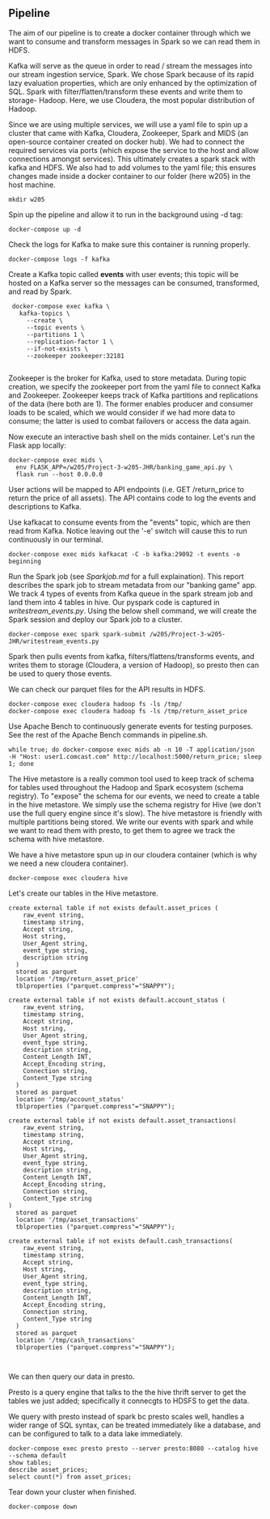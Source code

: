 ## Pipeline

The aim of our pipeline is to create a docker container through which we want to consume and transform messages in Spark so we can read them in HDFS. 

Kafka will serve as the queue in order to read / stream the messages into our stream ingestion service, Spark. We chose Spark because of its rapid  lazy evaluation properties, which are only enhanced by the optimization of SQL. Spark with filter/flatten/transform these events and write them to storage- Hadoop. Here, we use Cloudera, the most popular distribution of Hadoop. 

Since we are using multiple services, we will use a yaml file to spin up a cluster that came with Kafka, Cloudera, Zookeeper, Spark and MIDS (an open-source container created on docker hub). We had to connect the required services via ports (which expose the service to the host and allow connections amongst services). This ultimately creates a spark stack with kafka and HDFS. We also had to add volumes to the yaml file; this ensures changes made inside a docker container to our folder (here w205) in the host machine. 


```shell 
mkdir w205
```

Spin up the pipeline and allow it to run in the background using -d tag: 

```shell 
docker-compose up -d
```

Check the logs for Kafka to make sure this container is running properly. 

```shell 
docker-compose logs -f kafka
```
Create a Kafka topic called **events** with user events; this topic will be hosted on a Kafka server so the messages can be consumed, transformed, and read by Spark. 


```shell 
 docker-compose exec kafka \
   kafka-topics \
     --create \
     --topic events \
     --partitions 1 \
     --replication-factor 1 \
     --if-not-exists \
     --zookeeper zookeeper:32181
     
```

Zookeeper is the broker for Kafka, used to store metadata. During topic creation, we specify the zookeeper port from the yaml file to connect Kafka and Zookeeper. Zookeeper keeps track of Kafka partitions and replications of the data (here both are 1). The former enables producer and consumer loads to be scaled, which we would consider if we had more data to consume; the latter is used to combat failovers or access the data again. 

Now execute an interactive bash shell on the mids container. Let's run the Flask app locally: 

```shell 
docker-compose exec mids \
  env FLASK_APP=/w205/Project-3-w205-JHR/banking_game_api.py \
  flask run --host 0.0.0.0
```

User actions will be mapped to API endpoints (i.e. GET /return_price to return the price of all assets). The API contains code to log the events and descriptions to Kafka. 

Use kafkacat to consume events from the "events" topic, which are then read from Kafka. Notice leaving out the '-e' switch will cause this to run continuously in our terminal. 

```shell
docker-compose exec mids kafkacat -C -b kafka:29092 -t events -o beginning
```

Run the Spark job (see *Sparkjob.md* for a full explaination). This report describes the spark job to stream metadata from our "banking game" app. We track 4 types of events from Kafka queue in the spark stream job and land them into 4 tables in hive. Our pyspark code is captured in *writestream_events.py*. Using the below shell command, we will create the Spark session and deploy our Spark job to a cluster. 

```shell
docker-compose exec spark spark-submit /w205/Project-3-w205-JHR/writestream_events.py
```

Spark then pulls events from kafka, filters/flattens/transforms events, and writes them to storage (Cloudera, a version of Hadoop), so presto then can be used to query those events. 

We can check our parquet files for the API results in HDFS.  

```shell
docker-compose exec cloudera hadoop fs -ls /tmp/
docker-compose exec cloudera hadoop fs -ls /tmp/return_asset_price
```

Use Apache Bench to continuously generate events for testing purposes. See the rest of the Apache Bench commands in pipeline.sh. 

```shell
while true; do docker-compose exec mids ab -n 10 -T application/json  -H "Host: user1.comcast.com" http://localhost:5000/return_price; sleep 1; done
```

The Hive metastore is a really common tool used to keep track of schema for tables used throughout the Hadoop and Spark ecosystem (schema registry). To "expose" the schema for our events, we need to create a table in the hive metastore. We simply use the schema registry for Hive (we don't use the full query engine since it's slow). The hive metastore is friendly with multiple partitions being stored. We write our events with spark and while we want to read them with presto, to get them to agree we track the schema with hive metastore. 

We have a hive metastore spun up in our cloudera container (which is why we need a new cloudera container). 


```shell
docker-compose exec cloudera hive
```

Let's create our tables in the Hive metastore. 

```shell
create external table if not exists default.asset_prices (
    raw_event string,
    timestamp string,
    Accept string,
    Host string,
    User_Agent string,
    event_type string,
    description string
  )
  stored as parquet 
  location '/tmp/return_asset_price'
  tblproperties ("parquet.compress"="SNAPPY");
  
create external table if not exists default.account_status (
    raw_event string,
    timestamp string,
    Accept string,
    Host string,
    User_Agent string,
    event_type string,
    description string,
    Content_Length INT,
    Accept_Encoding string,
    Connection string,
    Content_Type string 
  )
  stored as parquet 
  location '/tmp/account_status'
  tblproperties ("parquet.compress"="SNAPPY");
  
create external table if not exists default.asset_transactions(
    raw_event string,
    timestamp string,
    Accept string,
    Host string,
    User_Agent string,
    event_type string,
    description string,
    Content_Length INT,
    Accept_Encoding string,
    Connection string,
    Content_Type string   
)
  stored as parquet 
  location '/tmp/asset_transactions'
  tblproperties ("parquet.compress"="SNAPPY");

create external table if not exists default.cash_transactions( 
    raw_event string,
    timestamp string,
    Accept string,
    Host string,
    User_Agent string,
    event_type string,
    description string,
    Content_Length INT,
    Accept_Encoding string,
    Connection string,
    Content_Type string
  )
  stored as parquet 
  location '/tmp/cash_transactions'
  tblproperties ("parquet.compress"="SNAPPY");

 
```

We can then query our data in presto. 

Presto is a query engine that talks to the the hive thrift server to get the tables we just added; specifically it connecgts to HDSFS to get the data. 

We query with presto instead of spark bc presto scales well, handles a wider range of SQL syntax, can be treated immediately like a database, and can be configured to talk to a data lake immediately. 

```shell
docker-compose exec presto presto --server presto:8080 --catalog hive --schema default
show tables;
describe asset_prices;
select count(*) from asset_prices;
```

Tear down your cluster when finished. 

```shell
docker-compose down 
```